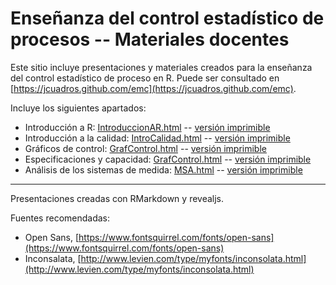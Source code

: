 # Enseñanza del control estadístico de procesos -- Materiales docentes

Este sitio incluye presentaciones y materiales creados para la enseñanza del control estadístico de proceso en R.
Puede ser consultado en [https://jcuadros.github.com/emc](https://jcuadros.github.com/emc).

Incluye los siguientes apartados:

- Introducción a R: [IntroduccionAR.html](https://cdn.rawgit.com/jcuadros/emc/master/01_IntroduccionAR/IntroduccionAR.html) -- [versión imprimible](https://cdn.rawgit.com/jcuadros/emc/master/01_IntroduccionAR/IntroduccionAR.html?print-pdf)
- Introducción a la calidad: [IntroCalidad.html](https://cdn.rawgit.com/jcuadros/emc/master/02_IntroCalidad/IntroCalidad.html) -- [versión imprimible](https://cdn.rawgit.com/jcuadros/emc/master/02_IntroCalidad/IntroCalidad.html?print-pdf)
- Gráficos de control: [GrafControl.html](https://cdn.rawgit.com/jcuadros/emc/master/03_GraficosControl/GrafControl.html) -- [versión imprimible](https://cdn.rawgit.com/jcuadros/emc/master/03_GraficosControl/GrafControl.html?print-pdf)
- Especificaciones y capacidad: [GrafControl.html](https://cdn.rawgit.com/jcuadros/emc/master/04_Especificaciones/EspecYCapacidad.html) -- [versión imprimible](https://cdn.rawgit.com/jcuadros/emc/master/04_Especificaciones/EspecYCapacidad.html?print-pdf)
- Análisis de los sistemas de medida: [MSA.html](https://cdn.rawgit.com/jcuadros/emc/master/05_MSA/MSA.html) -- [versión imprimible](https://cdn.rawgit.com/jcuadros/emc/master/05_MSA/MSA.html?print-pdf)

----
Presentaciones creadas con RMarkdown y revealjs.

Fuentes recomendadas:
- Open Sans, [https://www.fontsquirrel.com/fonts/open-sans](https://www.fontsquirrel.com/fonts/open-sans)
- Inconsalata, [http://www.levien.com/type/myfonts/inconsolata.html](http://www.levien.com/type/myfonts/inconsolata.html)
